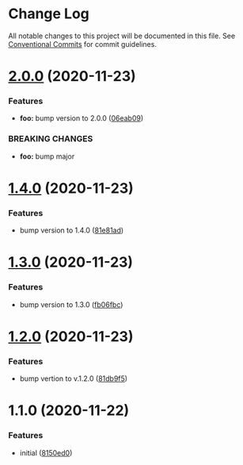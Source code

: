 # Change Log

All notable changes to this project will be documented in this file.
See [Conventional Commits](https://conventionalcommits.org) for commit guidelines.

# [2.0.0](https://github.com/maximegel/jumpstart-lerna-semrel/compare/@jumpstart-lerna-semrel/foo@1.4.0...@jumpstart-lerna-semrel/foo@2.0.0) (2020-11-23)

### Features

- **foo:** bump version to 2.0.0 ([06eab09](https://github.com/maximegel/jumpstart-lerna-semrel/commit/06eab09399344161f3adfa5ac98295f0bb715697))

### BREAKING CHANGES

- **foo:** bump major

# [1.4.0](https://github.com/maximegel/jumpstart-lerna-semrel/compare/@jumpstart-lerna-semrel/foo@1.3.0...@jumpstart-lerna-semrel/foo@1.4.0) (2020-11-23)

### Features

- bump version to 1.4.0 ([81e81ad](https://github.com/maximegel/jumpstart-lerna-semrel/commit/81e81ad580d363b748ce4447a50db0fdfc757ba0))

# [1.3.0](https://github.com/maximegel/jumpstart-lerna-semrel/compare/@jumpstart-lerna-semrel/foo@1.2.0...@jumpstart-lerna-semrel/foo@1.3.0) (2020-11-23)

### Features

- bump version to 1.3.0 ([fb06fbc](https://github.com/maximegel/jumpstart-lerna-semrel/commit/fb06fbc4a8038797b7e7af10e9a31008fdb66f66))

# [1.2.0](https://github.com/maximegel/jumpstart-lerna-semrel/compare/@jumpstart-lerna-semrel/foo@1.1.0...@jumpstart-lerna-semrel/foo@1.2.0) (2020-11-23)

### Features

- bump vertion to v.1.2.0 ([81db9f5](https://github.com/maximegel/jumpstart-lerna-semrel/commit/81db9f50919346b212b87fffac46022453c6b0f3))

# 1.1.0 (2020-11-22)

### Features

- initial ([8150ed0](https://github.com/maximegel/jumpstart-lerna-semrel/commit/8150ed07750e611241ee3ab83b761eb0c372d1b2))
